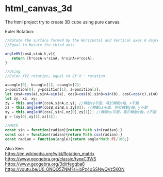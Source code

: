 # html_canvas_3d
The html project try to create 3D cube using pure canvas. 

Euler Rotation:

```js
//Rotate the surface formed by the Horizontal and Vertical axes A degrees
//Equal to Rotate the third axis

angleHV(cosA,sinA,h,v){
   return [h*cosA-v*sinA, h*sinA+v*cosA];
}
```
```js
//Using
//Euler XYZ rotation, equal to ZY'X'' rotation

a=angle[0], b=angle[1], c=angle[2];
x=position[0], y=position[1], z=position[2];
let cosA=cos(a),sinA=sin(a), cosB=cos(b),sinB=sin(b), cosC=cos(c),sinC=sin(c);
let zy, xz, xy;
zy = this.angleHV(cosA,sinA,z,y); //轉動zy平面，等於轉動x軸，x不變
xz = this.angleHV(cosB,sinB,x,zy[0]); //轉動xz平面，等於轉動y軸，y不變
xy = this.angleHV(cosC,sinC,xz[0],zy[1]); //轉動xy平面，等於轉動z軸，z不變
p = [xy[0],xy[1],xz[1]];
```
```js
//Math
const sin = function(radian){return Math.sin(radian);}
const cos = function(radian){return Math.cos(radian);}
const radian = function(angle){return angle*Math.PI/180;}
```
Also See:<br>
https://en.wikipedia.org/wiki/Rotation_matrix<br>
https://www.geogebra.org/classic/tyeaC3WS<br>
https://www.geogebra.org/3d/rfegqba8<br>
https://youtu.be/U0_ONQQ5ZNM?si=bPz4oSSNwQVz5KON
